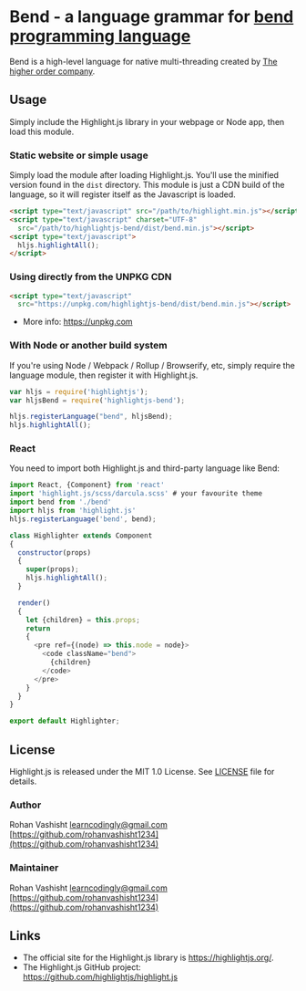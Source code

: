 # Bend - a language grammar for [bend programming language](https://higherorderco.com/)


Bend is a high-level language for native multi-threading created by [The higher order company](https://higherorderco.com/).

## Usage

Simply include the Highlight.js library in your webpage or Node app, then load this module.

### Static website or simple usage

Simply load the module after loading Highlight.js. You'll use the minified version found in the `dist` directory. This module is just a CDN build of the language, so it will register itself as the Javascript is loaded.

```html
<script type="text/javascript" src="/path/to/highlight.min.js"></script>
<script type="text/javascript" charset="UTF-8"
  src="/path/to/highlightjs-bend/dist/bend.min.js"></script>
<script type="text/javascript">
  hljs.highlightAll();
</script>
```

### Using directly from the UNPKG CDN

```html
<script type="text/javascript"
  src="https://unpkg.com/highlightjs-bend/dist/bend.min.js"></script>
```

- More info: <https://unpkg.com>

### With Node or another build system

If you're using Node / Webpack / Rollup / Browserify, etc, simply require the language module, then register it with Highlight.js.

```javascript
var hljs = require('highlightjs');
var hljsBend = require('highlightjs-bend');

hljs.registerLanguage("bend", hljsBend);
hljs.highlightAll();
```

### React

You need to import both Highlight.js and third-party language like Bend:

```js
import React, {Component} from 'react'
import 'highlight.js/scss/darcula.scss' # your favourite theme
import bend from './bend'
import hljs from 'highlight.js'
hljs.registerLanguage('bend', bend);

class Highlighter extends Component
{
  constructor(props)
  {
    super(props);
    hljs.highlightAll();
  }

  render()
  {
    let {children} = this.props;
    return
    {
      <pre ref={(node) => this.node = node}>
        <code className="bend">
          {children}
        </code>
      </pre>
    }
  }
}

export default Highlighter;
```

## License

Highlight.js is released under the MIT 1.0 License. See [LICENSE][1] file
for details.

### Author

Rohan Vashisht <learncodingly@gmail.com> [https://github.com/rohanvashisht1234](https://github.com/rohanvashisht1234)

### Maintainer

Rohan Vashisht <learncodingly@gmail.com> [https://github.com/rohanvashisht1234](https://github.com/rohanvashisht1234)

## Links

- The official site for the Highlight.js library is <https://highlightjs.org/>.
- The Highlight.js GitHub project: <https://github.com/highlightjs/highlight.js>

[1]: https://github.com/highlightjs/highlightjs-bend/blob/master/LICENSE
